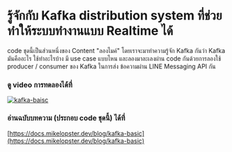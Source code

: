 # รู้จักกับ Kafka distribution system ที่ช่วยทำให้ระบบทำงานแบบ Realtime ได้

code ชุดนี้เป็นส่วนหนึ่งของ Content "ลองไมค์" โดยเราจะมาทำความรู้จัก Kafka กันว่า Kafka มันคืออะไร ใช้ทำอะไรบ้าง มี use case แบบไหน และลองมาละเลงผ่าน code กันด้วยการลองใช้ producer / consumer ของ Kafka ในการส่ง ข้อความผ่าน LINE Messaging API กัน

### ดู video การทดลองได้ที่
[![kafka-baisc](https://img.youtube.com/vi/E6nXiaoS4CI/0.jpg)](https://youtu.be/E6nXiaoS4CI)

### อ่านฉบับบทความ (ประกอบ code ชุดนี้) ได้ที่
[https://docs.mikelopster.dev/blog/kafka-basic](https://docs.mikelopster.dev/blog/kafka-basic)
